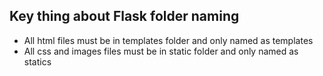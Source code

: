 ## Key thing about Flask folder naming
- All html files must be in templates folder and only named as templates 
- All css and images files must be in static folder and only named as statics
